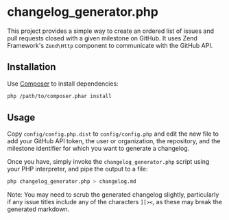 changelog\_generator.php
========================

This project provides a simple way to create an ordered list of issues and pull
requests closed with a given milestone on GitHub. It uses Zend Framework's
`Zend\Http` component to communicate with the GitHub API.

Installation
------------

Use [Composer](https://getcomposer.org) to install dependencies:

```sh
php /path/to/composer.phar install
```

Usage
-----

Copy `config/config.php.dist` to `config/config.php` and edit the new file to
add your GitHub API token, the user or organization, the repository, and the
milestone identifier for which you want to generate a changelog.

Once you have, simply invoke the `changelog_generator.php` script using your
PHP interpreter, and pipe the output to a file:

```sh
php changelog_generator.php > changelog.md
```

Note: You may need to scrub the generated changelog slightly, particularly if
any issue titles include any of the characters `][><`, as these may break the
generated markdown.
